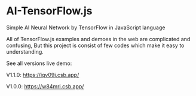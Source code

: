 # AI-TensorFlow.js
Simple AI Neural Network by TensorFlow in JavaScript language 

All of TensorFlow.js examples and demoes in the web are complicated and confusing, But this project is consist of few codes which make it easy to understanding.

See all versions live demo:

V1.1.0:
https://iqv09j.csb.app/

V1.0.0:
https://w84mri.csb.app/
